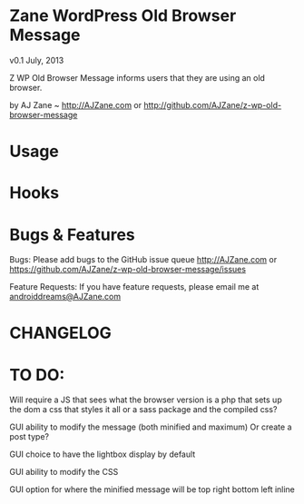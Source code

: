 Zane WordPress Old Browser Message
===

v0.1
July, 2013

Z WP Old Browser Message informs users that they are using an old browser.

by AJ Zane ~ http://AJZane.com or http://github.com/AJZane/z-wp-old-browser-message

Usage
===

Hooks
===

Bugs & Features
===
Bugs: 
Please add bugs to the GitHub issue queue
http://AJZane.com or https://github.com/AJZane/z-wp-old-browser-message/issues

Feature Requests:
If you have feature requests, please email me at androiddreams@AJZane.com


CHANGELOG
===

TO DO:
===
Will require 
	a JS that sees what the browser version is
	a php that sets up the dom
	a css that styles it all
		or a sass package and the compiled css?

GUI ability to modify the message (both minified and maximum)
Or create a post type?

GUI choice to have the lightbox display by default

GUI ability to modify the CSS

GUI option for where the minified message will be
	top
	right
	bottom
	left
	inline